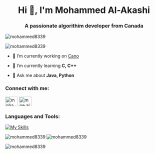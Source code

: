 <h1 align="center">Hi 👋, I'm Mohammed Al-Akashi</h1>
<h3 align="center">A passionate algorithim developer from Canada</h3>

<p align="left"> <img src="https://komarev.com/ghpvc/?username=mohammed8339&label=Profile%20views&color=0e75b6&style=flat" alt="mohammed8339" /> </p>

<p align="left"><img src="https://github-profile-trophy.vercel.app/?username=mohammed8339&theme=nord" alt="mohammed8339" /></a> </p>

- 🔭 I’m currently working on [Cano](https://github.com/CobbCoding1/Cano)

- 🌱 I’m currently learning **C, C++**

- 💬 Ask me about **Java, Python**

<h3 align="left">Connect with me:</h3>
<p align="left">
<a href="https://linkedin.com/in/mohammed-a-1840b129b" target="blank"><img align="center" src="https://raw.githubusercontent.com/rahuldkjain/github-profile-readme-generator/master/src/images/icons/Social/linked-in-alt.svg" alt="mohammed-a-1840b129b" height="30" width="40" /></a>
<a href="https://instagram.com/moe.alakashi" target="blank"><img align="center" src="https://raw.githubusercontent.com/rahuldkjain/github-profile-readme-generator/master/src/images/icons/Social/instagram.svg" alt="moe.alakashi" height="30" width="40" /></a>
</p>

<h3 align="left">Languages and Tools:</h3>

[![My Skills](https://skillicons.dev/icons?i=c,cpp,java,py,bash,vscode,postgres,mysql,lua,linux,linkedin,instagram,idea,github,eclipse,discord)](https://skillicons.dev)

<p><img align="left" src="https://github-readme-stats.vercel.app/api/top-langs/?username=mohammed8339&layout=donut-vertical&show_icons=true&theme=transparent&lang_count=8" alt="mohammed8339" /></p>

<p>&nbsp;<img align="left" src="https://github-readme-stats.vercel.app/api?username=mohammed8339&show_icons=true&locale=en&theme=transparent" alt="mohammed8339" /></p>

<p><img align="center" src="https://github-readme-streak-stats.herokuapp.com/?user=mohammed8339&theme=transparent" alt="mohammed8339" /></p>
